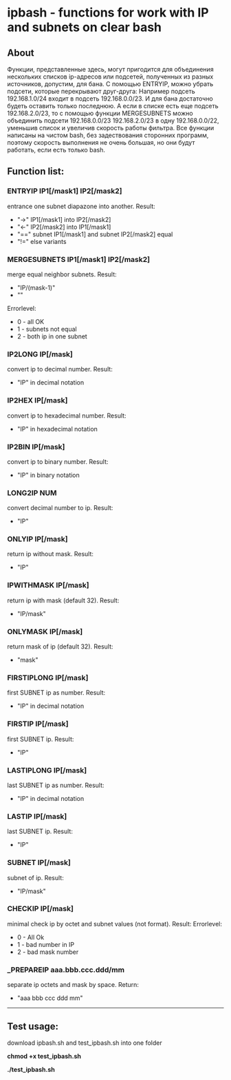 # ipbash  - functions for work with IP and subnets on clear bash
## About

  Функции, представленные здесь, могут пригодится для объединения нескольких списков ip-адресов или подсетей, полученных из разных источников, допустим, для бана. С помощью ENTRYIP, можно убрать подсети, которые перекрывают друг-друга: Например подсеть 192.168.1.0/24 входит в подсеть 192.168.0.0/23. И для бана достаточно будеть оставить только последнюю. А если в списке есть еще подсеть 192.168.2.0/23, то с помощью функции MERGESUBNETS можно объединить подсети 192.168.0.0/23 192.168.2.0/23 в одну 192.168.0.0/22, уменьшив список и увеличив скорость работы фильтра. Все функции написаны на чистом bash, без задествования сторонних программ, поэтому скорость выполнения не очень большая, но они будут работать, если есть только bash.

## Function list: 

### ENTRYIP IP1[/mask1] IP2[/mask2]

entrance one subnet diapazone into another. Result:
* "->"  IP1[/mask1] into IP2[/mask2]
* "<-"  IP2[/mask2] into IP1[/mask1]
* "==" subnet IP1[/mask1] and subnet IP2[/mask2] equal
* "!=" else variants

### MERGESUBNETS IP1[/mask1] IP2[/mask2]
merge equal neighbor subnets. Result:
* "IP/(mask-1)"
* ""

Errorlevel:
* 0 - all OK
* 1 - subnets not equal
* 2 - both ip in one subnet  

### IP2LONG IP[/mask]

convert ip to decimal number. Result:
* "IP" in decimal notation

### IP2HEX IP[/mask]
convert ip to hexadecimal number. Result:
* "IP" in hexadecimal notation

### IP2BIN  IP[/mask]
convert ip to binary number. Result:
* "IP" in binary notation

### LONG2IP NUM
convert decimal number to ip. Result:
* "IP"

### ONLYIP IP[/mask]
return ip without mask. Result:
* "IP"

### IPWITHMASK IP[/mask]
return ip with mask (default 32). Result:
* "IP/mask"

### ONLYMASK IP[/mask]
return mask of ip (default 32). Result:
* "mask"

### FIRSTIPLONG IP[/mask]
first SUBNET ip as number. Result:
* "IP" in decimal notation

### FIRSTIP  IP[/mask]
first SUBNET ip. Result:
* "IP"

### LASTIPLONG  IP[/mask]
last SUBNET ip as number. Result:
* "IP" in decimal notation

### LASTIP IP[/mask]
last SUBNET ip. Result:
* "IP"

### SUBNET IP[/mask]
subnet of ip. Result:
* "IP/mask"

### CHECKIP  IP[/mask]
minimal check ip by octet and subnet values (not format). Result:
Errorlevel:
* 0 - All Ok
* 1 - bad number in IP
* 2 - bad mask number

### _PREPAREIP aaa.bbb.ccc.ddd/mm
separate ip octets and mask by space. Return:
* "aaa bbb ccc ddd mm"

<HR>

## Test usage:

download ipbash.sh and test_ipbash.sh into one folder

**chmod +x test_ipbash.sh**

**./test_ipbash.sh**
